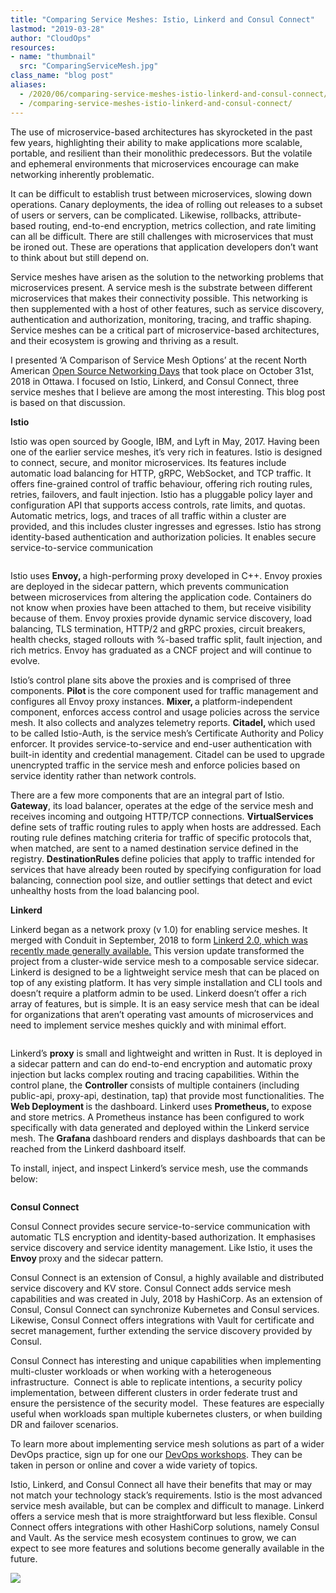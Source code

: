 ```yaml
---
title: "Comparing Service Meshes: Istio, Linkerd and Consul Connect"
lastmod: "2019-03-28"
author: "CloudOps"
resources:
- name: "thumbnail"
  src: "ComparingServiceMesh.jpg"
class_name: "blog post"
aliases:
  - /2020/06/comparing-service-meshes-istio-linkerd-and-consul-connect/
  - /comparing-service-meshes-istio-linkerd-and-consul-connect/
---
```


<p>The use of microservice-based architectures has skyrocketed in the past few years, highlighting their ability to make applications more scalable, portable, and resilient than their monolithic predecessors. But the volatile and ephemeral environments that microservices encourage can make networking inherently problematic.</p>

<p>It can be difficult to establish trust between microservices, slowing down operations. Canary deployments, the idea of rolling out releases to a subset of users or servers, can be complicated. Likewise, rollbacks, attribute-based routing, end-to-end encryption, metrics collection, and rate limiting can all be difficult. There are still challenges with microservices that must be ironed out. These are operations that application developers don’t want to think about but still depend on.</p>

<p>Service meshes have arisen as the solution to the networking problems that microservices present. A service mesh is the substrate between different microservices that makes their connectivity possible. This networking is then supplemented with a host of other features, such as service discovery, authentication and authorization, monitoring, tracing, and traffic shaping. Service meshes can be a critical part of microservice-based architectures, and their ecosystem is growing and thriving as a result.</p>

<p>I presented ‘A Comparison of Service Mesh Options’ at the recent North American <a href="https://events.linuxfoundation.org/events/osn_days_2018/?utm_content=78780211&amp;utm_medium=social&amp;utm_source=linkedin">Open Source Networking Days</a> that took place on October 31st, 2018 in Ottawa. I focused on Istio, Linkerd, and Consul Connect, three service meshes that I believe are among the most interesting. This blog post is based on that discussion.</p>

<p><strong>Istio</strong></p>

<p>Istio was open sourced by Google, IBM, and Lyft in May, 2017. Having been one of the earlier service meshes, it’s very rich in features. Istio is designed to connect, secure, and monitor microservices. Its features include automatic load balancing for HTTP, gRPC, WebSocket, and TCP traffic. It offers fine-grained control of traffic behaviour, offering rich routing rules, retries, failovers, and fault injection. Istio has a pluggable policy layer and configuration API that supports access controls, rate limits, and quotas. Automatic metrics, logs, and traces of all traffic within a cluster are provided, and this includes cluster ingresses and egresses. Istio has strong identity-based authentication and authorization policies. It enables secure service-to-service communication</p>

<figure class="wp-block-image"><img src="https://lh4.googleusercontent.com/lgf8864y3CWcXV-E1fROnEi553v1cbVoJTPLDGfnK0-HaMF_qcIp3Ff9M4qrMcYOs-Dp8nxYlWkzfLf6fPCb9gc2CaIMlCHTVLzY1oghfTYNHa5ukppkdo2qzLkdsHDYJjps1YDX" alt=""></figure>

<p>Istio uses <strong>Envoy, </strong>a high-performing proxy developed in C++. Envoy proxies are deployed in the sidecar pattern, which prevents communication between microservices from altering the application code. Containers do not know when proxies have been attached to them, but receive visibility because of them. Envoy proxies provide dynamic service discovery, load balancing, TLS termination, HTTP/2 and gRPC proxies, circuit breakers, health checks, staged rollouts with %-based traffic split, fault injection, and rich metrics. Envoy has graduated as a CNCF project and will continue to evolve.</p>

<p>Istio’s control plane sits above the proxies and is comprised of three components. <strong>Pilot </strong>is the core component used for traffic management and configures all Envoy proxy instances. <strong>Mixer, </strong>a platform-independent component, enforces access control and usage policies across the service mesh. It also collects and analyzes telemetry reports. <strong>Citadel, </strong>which used to be called Istio-Auth, is the service mesh’s Certificate Authority and Policy enforcer. It provides service-to-service and end-user authentication with built-in identity and credential management. Citadel can be used to upgrade unencrypted traffic in the service mesh and enforce policies based on service identity rather than network controls.</p>

<p>There are a few more components that are an integral part of Istio. <strong>Gateway</strong>, its load balancer, operates at the edge of the service mesh and receives incoming and outgoing HTTP/TCP connections. <strong>VirtualServices </strong>define sets of traffic routing rules to apply when hosts are addressed. Each routing rule defines matching criteria for traffic of specific protocols that, when matched, are sent to a named destination service defined in the registry. <strong>DestinationRules </strong>define policies that apply to traffic intended for services that have already been routed by specifying configuration for load balancing, connection pool size, and outlier settings that detect and evict unhealthy hosts from the load balancing pool.</p>

<p><strong>Linkerd</strong></p>

<p>Linkerd began as a network proxy (v 1.0) for enabling service meshes. It merged with Conduit in September, 2018 to form <a href="https://www.cncf.io/blog/2018/09/18/linkerd-2-0-in-general-availability/">Linkerd 2.0, which was recently made generally available.</a> This version update transformed the project from a cluster-wide service mesh to a composable service sidecar. Linkerd is designed to be a lightweight service mesh that can be placed on top of any existing platform. It has very simple installation and CLI tools and doesn’t require a platform admin to be used. Linkerd doesn’t offer a rich array of features, but is simple. It is an easy service mesh that can be ideal for organizations that aren’t operating vast amounts of microservices and need to implement service meshes quickly and with minimal effort.</p>

<figure class="wp-block-image"><img src="https://lh3.googleusercontent.com/MTqv5KxffTNiSzDQEyMp7PAGqXvhOhQiuwZRCtsPmJs9wvk7CiN3Ez1e8kr8ZKVC5cojS7oueZaJSncXy5oiHQ29qY-k5SY_5S5Lju47s3Qxi4iGaCi5QqTeidqPE_YD9k5dDQG7" alt=""></figure>

<p>Linkerd’s <strong>proxy</strong> is small and lightweight and written in Rust. It is deployed in a sidecar pattern and can do end-to-end encryption and automatic proxy injection but lacks complex routing and tracing capabilities.<strong> </strong>Within the control plane, the <strong>Controller </strong>consists of multiple containers (including public-api, proxy-api, destination, tap) that provide most functionalities. The <strong>Web Deployment </strong>is the dashboard. Linkerd uses <strong>Prometheus, </strong>to expose and store metrics. A Prometheus instance has been configured to work specifically with data generated and deployed within the Linkerd service mesh. The <strong>Grafana </strong>dashboard renders and displays dashboards that can be reached from the Linkerd dashboard itself.</p>

<p>To install, inject, and inspect Linkerd’s service mesh, use the commands below:</p>

<figure class="wp-block-image"><img src="https://lh6.googleusercontent.com/TLS8xSslkQJYmtVmtzRGMRFkrV3sOBaQW3EhVMJ9Ax7b1DonDfnNuU4ksNTisGBTvkQ92PzwnJOzwunMTTBXBpizbbxctg07bGdu_mjrRJA2uEBoKFqaRoI3vuu5HeNht0Zk8IJh" alt=""></figure>

<p><strong>Consul Connect</strong></p>
<p>Consul Connect provides secure service-to-service communication with automatic TLS encryption and identity-based authorization. It emphasises service discovery and service identity management. Like Istio, it uses the <strong>Envoy </strong>proxy and the sidecar pattern.</p>
<p>Consul Connect is an extension of Consul, a highly available and distributed service discovery and KV store. Consul Connect adds service mesh capabilities and was created in July, 2018 by HashiCorp. As an extension of Consul, Consul Connect can synchronize Kubernetes and Consul services. Likewise, Consul Connect offers integrations with Vault for certificate and secret management, further extending the service discovery provided by Consul.</p>
<p>Consul Connect has interesting and unique capabilities when implementing multi-cluster workloads or when working with a heterogeneous infrastructure. &nbsp;Connect is able to replicate intentions, a security policy implementation, between different clusters in order federate trust and ensure the persistence of the security model. &nbsp;These features are especially useful when workloads span multiple kubernetes clusters, or when building DR and failover scenarios.</p>
<p>To learn more about implementing service mesh solutions as part of a wider DevOps practice, sign up for one our <a href="https://www.cloudops.com/workshops/">DevOps workshops</a>. They can be taken in person or online and cover a wide variety of topics.</p>
<p>Istio, Linkerd, and Consul Connect all have their benefits that may or may not match your technology stack’s requirements. Istio is the most advanced service mesh available, but can be complex and difficult to manage. Linkerd offers a service mesh that is more straightforward but less flexible. Consul Connect offers integrations with other HashiCorp solutions, namely Consul and Vault. As the service mesh ecosystem continues to grow, we can expect to see more features and solutions become generally available in the future.</p>
<div class="row">
    <div class="col-xl-8 offset-xl-2 col-lg-10 offset-lg-1 col-md-10 offset-md-1 col-sm-12 col-xs-12 cta-image">
    <a href="/workshops">
      <img src="/images/blog/cta/devops-workshop.webp">
    </a>
    </div>
</div>